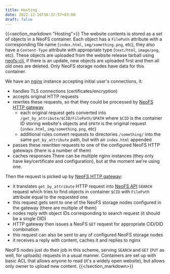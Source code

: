 ```yaml
---
title: Hosting
date: 2022-12-16T16:32:57+03:00
draft: false
---
```


{{<section_markdown "Hosting">}}
  The website contents is stored as a set of objects in a NeoFS container. Each object has a `FilePath` attribute with a corresponding file name (`index.html`, `img/something.png`, etc), they also have a `Content-Type` attribute with appropriate type (`text/html`, `image/png`, etc). These objects are uploaded from the website release tarball using [neofs-cli](https://github.com/nspcc-dev/neofs-node), if there is an update, new objects are uploaded first and then all old ones are deleted. Only NeoFS storage nodes have data for this container.

  We have an [nginx](https://nginx.org/) instance accepting initial user's connections, it:
  * handles TLS connections (certificates/encryption)
  * accepts original HTTP requests
  * rewrites these requests, so that they could be processed by [NeoFS HTTP gateway](https://github.com/nspcc-dev/neofs-http-gw)
    - each original request gets converted into `/get_by_attribute/$CID/FilePath/$PATH` where `$CID` is the container ID storing website's objects and `$PATH` is the original request (`index.html`, `img/something.png`, etc)
    - additional rules convert requests to directories `/something/` into the same `get_by_attribute` path, but with an `index.html` appended
  * passes these rewritten requests to one of the configured NeoFS HTTP gateways (there is a number of them)
  * caches responses
  There can be multiple nginx instances (they only have key/certificate and configuration), but at the moment we're using one.

  Then the request is picked up by [NeoFS HTTP gateway](https://github.com/nspcc-dev/neofs-http-gw):
  * it translates `get_by_attribute` HTTP request into [NeoFS API](https://github.com/nspcc-dev/neofs-api) `SEARCH` request which tries to find objects in container `$CID` with `FilePath` attribute equal to the requested one
  * this request gets sent to one of the NeoFS storage nodes configured in the gateway (there are multiple of them)
  * nodes reply with object IDs corresponding to search request (it should be a single OID)
  * HTTP gateway then issues a NeoFS `GET` request for appropriate CID/OID combination
  * this request can also be sent to any of configured NeoFS storage nodes
  * it receives a reply with content, caches it and replies to nginx

  NeoFS nodes just do their job in this scheme, serving `SEARCH` and `GET` (`PUT` as well, for uploads) requests in a usual manner. Containers are set up with basic ACL that allows anyone to read (it's a widely open website), but allows only owner to upload new content.
{{</section_markdown>}}
